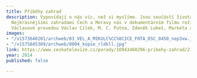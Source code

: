 ```yaml
---
title: Příběhy zahrad
description: Vypovídají o nás víc, než si myslíme. Jsou součástí života i historie.
  Nejkrásnějšími zahradami Čech a Moravy nás v dokumentárním filmu režisérky Ljuby
  Václavové provedou Václav Cílek, M. C. Putna, Zdeněk Lukeš, Markéta a Petra Veličkovi
images:
- "/v1573640201/archweb/03_VEL_A_MIKULC%CC%8CICE_FOTA_DSC_0450_nep3xw.jpg"
- "/v1575845389/archweb/0004_kopie_rldkll.jpg"
link: https://www.ceskatelevize.cz/porady/10943460296-pribehy-zahrad/21556226533
year: 2014
published: false

---
```


